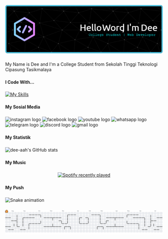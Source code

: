 
![dee-aah](img/github-header-image%20(1).png)

###

<p align="left">My Name is Dee and I'm a College Student from Sekolah Tinggi Teknologi Cipasung Tasikmalaya</p>

###

<h4 align="left">I Code With...</h4>

###

[![My Skills](https://skillicons.dev/icons?i=html,css,js,java,py,php,bootstrap,tailwind,laravel,npm,docker,mysql,postgres,redis,mongodb,vscode,github,linux,ubuntu,powershell,figma,ai&perline=19)](https://skillicons.dev)

###

<h4 align="left">My Sosial Media</h4>

### 

<div align="left">
  <img src="https://raw.githubusercontent.com/maurodesouza/profile-readme-generator/master/src/assets/icons/social/instagram/default.svg" width="52" height="40" alt="instagram logo" href="https://www.instagram.com/dede_am4?igsh=MXR5NXh2cWtvYXNrZA=="  />
  <img src="https://raw.githubusercontent.com/maurodesouza/profile-readme-generator/master/src/assets/icons/social/facebook/default.svg" width="52" height="40" alt="facebook logo"  />
  <img src="https://raw.githubusercontent.com/maurodesouza/profile-readme-generator/master/src/assets/icons/social/youtube/default.svg" width="52" height="40" alt="youtube logo"  />
  <img src="https://raw.githubusercontent.com/maurodesouza/profile-readme-generator/master/src/assets/icons/social/whatsapp/default.svg" width="52" height="40" alt="whatsapp logo"  />
  <img src="https://raw.githubusercontent.com/maurodesouza/profile-readme-generator/master/src/assets/icons/social/telegram/default.svg" width="52" height="40" alt="telegram logo"  />
  <img src="https://raw.githubusercontent.com/maurodesouza/profile-readme-generator/master/src/assets/icons/social/discord/default.svg" width="52" height="40" alt="discord logo"  />
  <img src="https://raw.githubusercontent.com/maurodesouza/profile-readme-generator/master/src/assets/icons/social/gmail/default.svg" width="52" height="40" alt="gmail logo"  />
</div>

###
<h4 align="left">My Statistik</h4>

###

![dee-aah's GitHub stats](https://github-readme-stats.vercel.app/api?username=dee-aah&theme=github_dark&show_icons=true)

###
<h4 align="left">My Music</h4>

###

<div align="center">
  <a href="https://open.spotify.com/user/31vfoze7k6xbo4co22xipaxtllkm">
    <img src="https://spotify-recently-played-readme.vercel.app/api?user=31vfoze7k6xbo4co22xipaxtllkm&count=5&unique=true" alt="Spotify recently played"  />
  </a>
</div>

###
<h4 align="left">My Push</h4>

###

<img src="https://raw.githubusercontent.com/dee-aah/dee-aah/output/snake.svg" alt="Snake animation" />

###

<picture>
  <source media="(prefers-color-scheme: dark)" srcset="https://raw.githubusercontent.com/dee-aah/dee-aah/output/pacman-contribution-graph-dark.svg">
  <source media="(prefers-color-scheme: light)" srcset="https://raw.githubusercontent.com/dee-aah/dee-aah/output/pacman-contribution-graph.svg">
  <img alt="pacman contribution graph" src="https://raw.githubusercontent.com/dee-aah/dee-aah/output/pacman-contribution-graph.svg">
</picture>

###